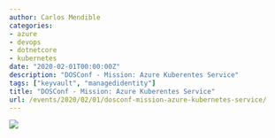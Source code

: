 ```yaml
---
author: Carlos Mendible
categories:
- azure
- devops
- dotnetcore
- kubernetes
date: "2020-02-01T00:00:00Z"
description: "DOSConf - Mission: Azure Kuberentes Service"
tags: ["keyvault", "managedidentity"]
title: "DOSConf - Mission: Azure Kuberentes Service"
url: /events/2020/02/01/dosconf-mission-azure-kubernetes-service/
---
```


![](/assets/img/events/2020-02-dosconf-secrets.jfif)